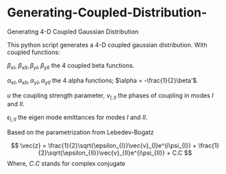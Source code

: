 # Generating-Coupled-Distribution-
Generating 4-D Coupled Gaussian Distribution

This python script generates a 4-D coupled gaussian distribution. With coupled functions:

$\beta_{xI}$, $\beta_{xII},\beta_{yI},\beta_{yII}$ the 4 coupled beta functions.

$\alpha_{xI},\alpha_{xII},\alpha_{yI},\alpha_{yII}$ the 4 alpha functions; $\alpha = -\frac{1}{2}\beta'$. 

$u$ the coupling strength parameter, $\nu_{I,II}$ the phases of coupling in modes $I$ and $II$.

$\epsilon_{I,II}$ the eigen mode emittances for modes $I$ and $II$.

Based on the parametrization from Lebedev-Bogatz

$$
  \vec{z} = \frac{1}{2}\sqrt{\epsilon_{I}}\vec{v}_{I}e^{i\psi_{I}} + \frac{1}{2}\sqrt{\epsilon_{II}}\vec{v}_{II}e^{i\psi_{II}} + C.C
$$
Where, $C.C$ stands for complex conjugate

